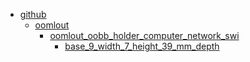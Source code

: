 * [github](github)
  * [oomlout](github/oomlout)
    * [oomlout_oobb_holder_computer_network_swi](github/oomlout/oomlout_oobb_holder_computer_network_swi)
      * [base_9_width_7_height_39_mm_depth](github/oomlout/oomlout_oobb_holder_computer_network_swi/base_9_width_7_height_39_mm_depth)
